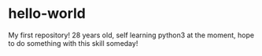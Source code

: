 # hello-world
My first repository!
 28 years old, self learning python3 at the moment, hope to do something with this skill someday!
